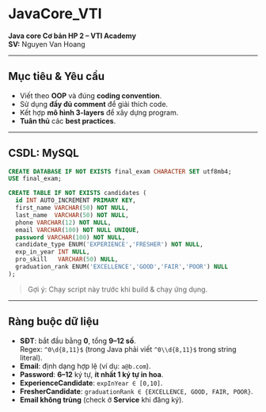 # JavaCore_VTI

**Java core Cơ bản HP 2 – VTI Academy**  
**SV:** Nguyen Van Hoang

---

##  Mục tiêu & Yêu cầu
- Viết theo **OOP** và đúng **coding convention**.
- Sử dụng **đầy đủ comment** để giải thích code.
- Kết hợp **mô hình 3-layers** để xây dựng program.
- **Tuân thủ** các **best practices**.

---

##  CSDL: MySQL
```sql
CREATE DATABASE IF NOT EXISTS final_exam CHARACTER SET utf8mb4;
USE final_exam;

CREATE TABLE IF NOT EXISTS candidates (
  id INT AUTO_INCREMENT PRIMARY KEY,
  first_name VARCHAR(50) NOT NULL,
  last_name  VARCHAR(50) NOT NULL,
  phone VARCHAR(12) NOT NULL,
  email VARCHAR(100) NOT NULL UNIQUE,
  password VARCHAR(100) NOT NULL,
  candidate_type ENUM('EXPERIENCE','FRESHER') NOT NULL,
  exp_in_year INT NULL,
  pro_skill   VARCHAR(50) NULL,
  graduation_rank ENUM('EXCELLENCE','GOOD','FAIR','POOR') NULL
);
```
> Gợi ý: Chạy script này trước khi build & chạy ứng dụng.

---

##  Ràng buộc dữ liệu
- **SĐT**: bắt đầu bằng **0**, tổng **9–12 số**.  
  Regex: `^0\d{8,11}$` (trong Java phải viết `^0\\d{8,11}$` trong string literal).
- **Email**: định dạng hợp lệ (ví dụ: `a@b.com`).
- **Password**: **6–12** ký tự, **ít nhất 1 ký tự in hoa**.
- **ExperienceCandidate**: `expInYear ∈ [0,10]`.
- **FresherCandidate**: `graduationRank ∈ {EXCELLENCE, GOOD, FAIR, POOR}`.
- **Email không trùng** (check ở **Service** khi đăng ký).

